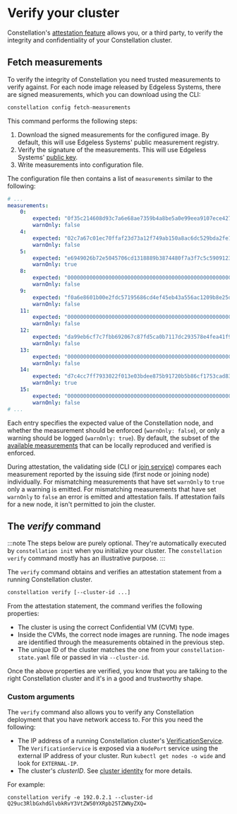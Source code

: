 # Verify your cluster

Constellation's [attestation feature](../architecture/attestation.md) allows you, or a third party, to verify the integrity and confidentiality of your Constellation cluster.

## Fetch measurements

To verify the integrity of Constellation you need trusted measurements to verify against. For each node image released by Edgeless Systems, there are signed measurements, which you can download using the CLI:

```bash
constellation config fetch-measurements
```

This command performs the following steps:

1. Download the signed measurements for the configured image. By default, this will use Edgeless Systems' public measurement registry.
2. Verify the signature of the measurements. This will use Edgeless Systems' [public key](https://edgeless.systems/es.pub).
3. Write measurements into configuration file.

The configuration file then contains a list of `measurements` similar to the following:

```yaml
# ...
measurements:
    0:
        expected: "0f35c214608d93c7a6e68ae7359b4a8be5a0e99eea9107ece427c4dea4e439cf"
        warnOnly: false
    4:
        expected: "02c7a67c01ec70ffaf23d73a12f749ab150a8ac6dc529bda2fe1096a98bf42ea"
        warnOnly: false
    5:
        expected: "e6949026b72e5045706cd1318889b3874480f7a3f7c5c590912391a2d15e6975"
        warnOnly: true
    8:
        expected: "0000000000000000000000000000000000000000000000000000000000000000"
        warnOnly: false
    9:
        expected: "f0a6e8601b00e2fdc57195686cd4ef45eb43a556ac1209b8e25d993213d68384"
        warnOnly: false
    11:
        expected: "0000000000000000000000000000000000000000000000000000000000000000"
        warnOnly: false
    12:
        expected: "da99eb6cf7c7fbb692067c87fd5ca0b7117dc293578e4fea41f95d3d3d6af5e2"
        warnOnly: false
    13:
        expected: "0000000000000000000000000000000000000000000000000000000000000000"
        warnOnly: false
    14:
        expected: "d7c4cc7ff7933022f013e03bdee875b91720b5b86cf1753cad830f95e791926f"
        warnOnly: true
    15:
        expected: "0000000000000000000000000000000000000000000000000000000000000000"
        warnOnly: false
# ...
```

Each entry specifies the expected value of the Constellation node, and whether the measurement should be enforced (`warnOnly: false`), or only a warning should be logged (`warnOnly: true`).
By default, the subset of the [available measurements](../architecture/attestation.md#runtime-measurements) that can be locally reproduced and verified is enforced.

During attestation, the validating side (CLI or [join service](../architecture/microservices.md#joinservice)) compares each measurement reported by the issuing side (first node or joining node) individually.
For mismatching measurements that have set `warnOnly` to `true` only a warning is emitted.
For mismatching measurements that have set `warnOnly` to `false` an error is emitted and attestation fails.
If attestation fails for a new node, it isn't permitted to join the cluster.

## The *verify* command

:::note
The steps below are purely optional. They're automatically executed by `constellation init` when you initialize your cluster. The `constellation verify` command mostly has an illustrative purpose.
:::

The `verify` command obtains and verifies an attestation statement from a running Constellation cluster.

```bash
constellation verify [--cluster-id ...]
```

From the attestation statement, the command verifies the following properties:

* The cluster is using the correct Confidential VM (CVM) type.
* Inside the CVMs, the correct node images are running. The node images are identified through the measurements obtained in the previous step.
* The unique ID of the cluster matches the one from your `constellation-state.yaml` file or passed in via `--cluster-id`.

Once the above properties are verified, you know that you are talking to the right Constellation cluster and it's in a good and trustworthy shape.

### Custom arguments

The `verify` command also allows you to verify any Constellation deployment that you have network access to. For this you need the following:

* The IP address of a running Constellation cluster's [VerificationService](../architecture/microservices.md#verificationservice). The `VerificationService` is exposed via a `NodePort` service using the external IP address of your cluster. Run `kubectl get nodes -o wide` and look for `EXTERNAL-IP`.
* The cluster's *clusterID*. See [cluster identity](../architecture/keys.md#cluster-identity) for more details.

For example:

```shell-session
constellation verify -e 192.0.2.1 --cluster-id Q29uc3RlbGxhdGlvbkRvY3VtZW50YXRpb25TZWNyZXQ=
```
